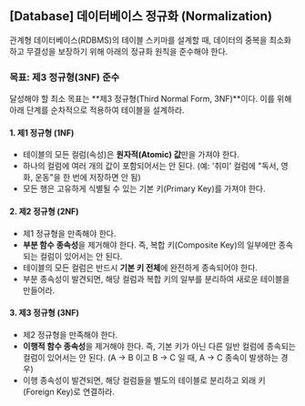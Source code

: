 ## [Database] 데이터베이스 정규화 (Normalization)

관계형 데이터베이스(RDBMS)의 테이블 스키마를 설계할 때, 데이터의 중복을 최소화하고 무결성을 보장하기 위해 아래의 정규화 원칙을 준수해야 한다.

### 목표: 제3 정규형(3NF) 준수

달성해야 할 최소 목표는 **제3 정규형(Third Normal Form, 3NF)**이다. 이를 위해 아래 단계를 순차적으로 적용하여 테이블을 설계하라.

#### 1. 제1 정규형 (1NF)
-   테이블의 모든 컬럼(속성)은 **원자적(Atomic) 값**만을 가져야 한다.
-   하나의 컬럼에 여러 개의 값이 포함되어서는 안 된다. (예: '취미' 컬럼에 "독서, 영화, 운동"을 한 번에 저장하면 안 됨)
-   모든 행은 고유하게 식별될 수 있는 기본 키(Primary Key)를 가져야 한다.

#### 2. 제2 정규형 (2NF)
-   제1 정규형을 만족해야 한다.
-   **부분 함수 종속성**을 제거해야 한다. 즉, 복합 키(Composite Key)의 일부에만 종속되는 컬럼이 있어서는 안 된다.
-   테이블의 모든 컬럼은 반드시 **기본 키 전체**에 완전하게 종속되어야 한다.
-   부분 종속성이 발견되면, 해당 컬럼과 복합 키의 일부를 분리하여 새로운 테이블을 만들어라.

#### 3. 제3 정규형 (3NF)
-   제2 정규형을 만족해야 한다.
-   **이행적 함수 종속성**을 제거해야 한다. 즉, 기본 키가 아닌 다른 일반 컬럼에 종속되는 컬럼이 있어서는 안 된다. (A → B 이고 B → C 일 때, A → C 종속이 발생하는 경우)
-   이행 종속성이 발견되면, 해당 컬럼들을 별도의 테이블로 분리하고 외래 키(Foreign Key)로 연결하라.